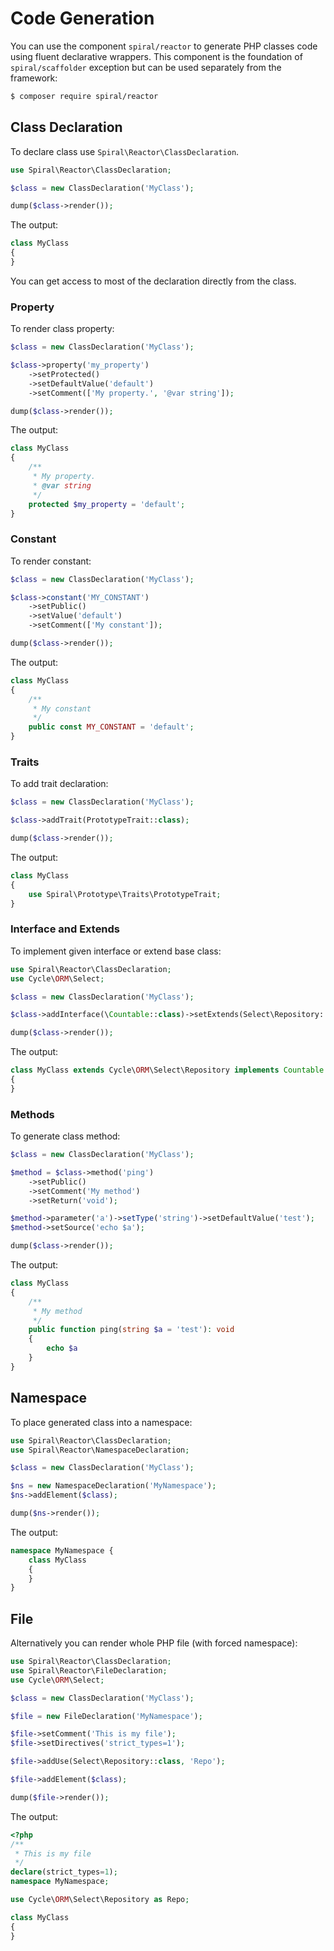 # Code Generation
You can use the component `spiral/reactor` to generate PHP classes code using fluent declarative wrappers. This component
is the foundation of `spiral/scaffolder` exception but can be used separately from the framework:

```bash
$ composer require spiral/reactor
``` 

## Class Declaration
To declare class use `Spiral\Reactor\ClassDeclaration`.

```php
use Spiral\Reactor\ClassDeclaration;

$class = new ClassDeclaration('MyClass');

dump($class->render());
```

The output:

```php
class MyClass
{
}
```

You can get access to most of the declaration directly from the class.

### Property
To render class property:

```php
$class = new ClassDeclaration('MyClass');

$class->property('my_property')
    ->setProtected()
    ->setDefaultValue('default')
    ->setComment(['My property.', '@var string']);

dump($class->render());
```

The output:

```php
class MyClass
{
    /**
     * My property.
     * @var string
     */
    protected $my_property = 'default';
}
```

### Constant
To render constant:

```php
$class = new ClassDeclaration('MyClass');

$class->constant('MY_CONSTANT')
    ->setPublic()
    ->setValue('default')
    ->setComment(['My constant']);

dump($class->render());
```

The output:

```php
class MyClass
{
    /**
     * My constant
     */
    public const MY_CONSTANT = 'default';
}
```

### Traits
To add trait declaration:

```php
$class = new ClassDeclaration('MyClass');

$class->addTrait(PrototypeTrait::class);

dump($class->render());
```

The output:

```php
class MyClass
{
    use Spiral\Prototype\Traits\PrototypeTrait;
}
```

### Interface and Extends
To implement given interface or extend base class:

```php
use Spiral\Reactor\ClassDeclaration;
use Cycle\ORM\Select;

$class = new ClassDeclaration('MyClass');

$class->addInterface(\Countable::class)->setExtends(Select\Repository::class);

dump($class->render());
```

The output:

```php
class MyClass extends Cycle\ORM\Select\Repository implements Countable
{
}
```

### Methods
To generate class method:

```php
$class = new ClassDeclaration('MyClass');

$method = $class->method('ping')
    ->setPublic()
    ->setComment('My method')
    ->setReturn('void');

$method->parameter('a')->setType('string')->setDefaultValue('test');
$method->setSource('echo $a');

dump($class->render());
```

The output:

```php
class MyClass
{
    /**
     * My method
     */
    public function ping(string $a = 'test'): void
    {
        echo $a
    }
}
```

## Namespace
To place generated class into a namespace:

```php
use Spiral\Reactor\ClassDeclaration;
use Spiral\Reactor\NamespaceDeclaration;

$class = new ClassDeclaration('MyClass');

$ns = new NamespaceDeclaration('MyNamespace');
$ns->addElement($class);

dump($ns->render());
```

The output:

```php
namespace MyNamespace {
    class MyClass
    {
    }
}
```

## File
Alternatively you can render whole PHP file (with forced namespace):

```php
use Spiral\Reactor\ClassDeclaration;
use Spiral\Reactor\FileDeclaration;
use Cycle\ORM\Select;

$class = new ClassDeclaration('MyClass');

$file = new FileDeclaration('MyNamespace');

$file->setComment('This is my file');
$file->setDirectives('strict_types=1');

$file->addUse(Select\Repository::class, 'Repo');

$file->addElement($class);

dump($file->render());
```

The output:

```php
<?php
/**
 * This is my file
 */
declare(strict_types=1);
namespace MyNamespace;

use Cycle\ORM\Select\Repository as Repo;

class MyClass
{
}
```
